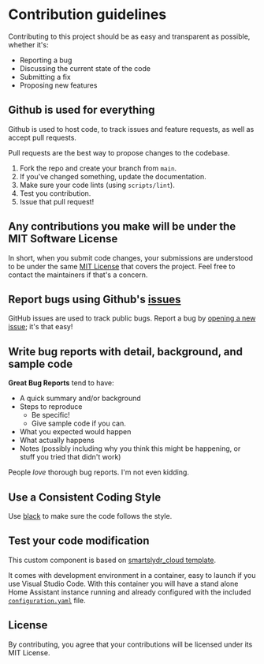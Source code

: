 # Contribution guidelines

Contributing to this project should be as easy and transparent as possible, whether it's:

- Reporting a bug
- Discussing the current state of the code
- Submitting a fix
- Proposing new features

## Github is used for everything

Github is used to host code, to track issues and feature requests, as well as accept pull requests.

Pull requests are the best way to propose changes to the codebase.

1. Fork the repo and create your branch from `main`.
2. If you've changed something, update the documentation.
3. Make sure your code lints (using `scripts/lint`).
4. Test you contribution.
5. Issue that pull request!

## Any contributions you make will be under the MIT Software License

In short, when you submit code changes, your submissions are understood to be under the same [MIT License](http://choosealicense.com/licenses/mit/) that covers the project. Feel free to contact the maintainers if that's a concern.

## Report bugs using Github's [issues](../../issues)

GitHub issues are used to track public bugs.
Report a bug by [opening a new issue](../../issues/new/choose); it's that easy!

## Write bug reports with detail, background, and sample code

**Great Bug Reports** tend to have:

- A quick summary and/or background
- Steps to reproduce
  - Be specific!
  - Give sample code if you can.
- What you expected would happen
- What actually happens
- Notes (possibly including why you think this might be happening, or stuff you tried that didn't work)

People *love* thorough bug reports. I'm not even kidding.

## Use a Consistent Coding Style

Use [black](https://github.com/ambv/black) to make sure the code follows the style.

## Test your code modification

This custom component is based on [smartslydr_cloud template](https://github.com/ludeeus/integration_blueprint).

It comes with development environment in a container, easy to launch
if you use Visual Studio Code. With this container you will have a stand alone
Home Assistant instance running and already configured with the included
[`configuration.yaml`](./config/configuration.yaml)
file.

## License

By contributing, you agree that your contributions will be licensed under its MIT License.
